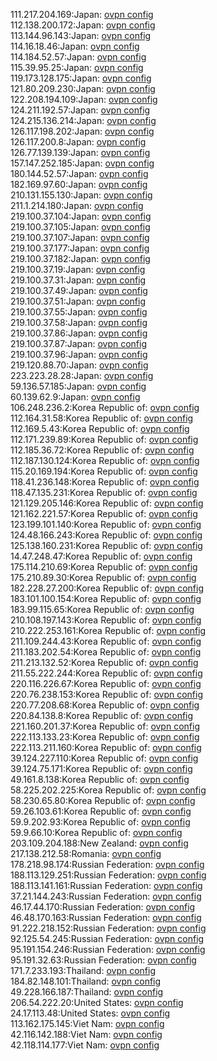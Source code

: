 111.217.204.169:Japan: [ovpn config](vpn/111_217_204_169.ovpn)  
112.138.200.172:Japan: [ovpn config](vpn/112_138_200_172.ovpn)  
113.144.96.143:Japan: [ovpn config](vpn/113_144_96_143.ovpn)  
114.16.18.46:Japan: [ovpn config](vpn/114_16_18_46.ovpn)  
114.184.52.57:Japan: [ovpn config](vpn/114_184_52_57.ovpn)  
115.39.95.25:Japan: [ovpn config](vpn/115_39_95_25.ovpn)  
119.173.128.175:Japan: [ovpn config](vpn/119_173_128_175.ovpn)  
121.80.209.230:Japan: [ovpn config](vpn/121_80_209_230.ovpn)  
122.208.194.109:Japan: [ovpn config](vpn/122_208_194_109.ovpn)  
124.211.192.57:Japan: [ovpn config](vpn/124_211_192_57.ovpn)  
124.215.136.214:Japan: [ovpn config](vpn/124_215_136_214.ovpn)  
126.117.198.202:Japan: [ovpn config](vpn/126_117_198_202.ovpn)  
126.117.200.8:Japan: [ovpn config](vpn/126_117_200_8.ovpn)  
126.77.139.139:Japan: [ovpn config](vpn/126_77_139_139.ovpn)  
157.147.252.185:Japan: [ovpn config](vpn/157_147_252_185.ovpn)  
180.144.52.57:Japan: [ovpn config](vpn/180_144_52_57.ovpn)  
182.169.97.60:Japan: [ovpn config](vpn/182_169_97_60.ovpn)  
210.131.155.130:Japan: [ovpn config](vpn/210_131_155_130.ovpn)  
211.1.214.180:Japan: [ovpn config](vpn/211_1_214_180.ovpn)  
219.100.37.104:Japan: [ovpn config](vpn/219_100_37_104.ovpn)  
219.100.37.105:Japan: [ovpn config](vpn/219_100_37_105.ovpn)  
219.100.37.107:Japan: [ovpn config](vpn/219_100_37_107.ovpn)  
219.100.37.177:Japan: [ovpn config](vpn/219_100_37_177.ovpn)  
219.100.37.182:Japan: [ovpn config](vpn/219_100_37_182.ovpn)  
219.100.37.19:Japan: [ovpn config](vpn/219_100_37_19.ovpn)  
219.100.37.31:Japan: [ovpn config](vpn/219_100_37_31.ovpn)  
219.100.37.49:Japan: [ovpn config](vpn/219_100_37_49.ovpn)  
219.100.37.51:Japan: [ovpn config](vpn/219_100_37_51.ovpn)  
219.100.37.55:Japan: [ovpn config](vpn/219_100_37_55.ovpn)  
219.100.37.58:Japan: [ovpn config](vpn/219_100_37_58.ovpn)  
219.100.37.86:Japan: [ovpn config](vpn/219_100_37_86.ovpn)  
219.100.37.87:Japan: [ovpn config](vpn/219_100_37_87.ovpn)  
219.100.37.96:Japan: [ovpn config](vpn/219_100_37_96.ovpn)  
219.120.88.70:Japan: [ovpn config](vpn/219_120_88_70.ovpn)  
223.223.28.28:Japan: [ovpn config](vpn/223_223_28_28.ovpn)  
59.136.57.185:Japan: [ovpn config](vpn/59_136_57_185.ovpn)  
60.139.62.9:Japan: [ovpn config](vpn/60_139_62_9.ovpn)  
106.248.236.2:Korea Republic of: [ovpn config](vpn/106_248_236_2.ovpn)  
112.164.31.58:Korea Republic of: [ovpn config](vpn/112_164_31_58.ovpn)  
112.169.5.43:Korea Republic of: [ovpn config](vpn/112_169_5_43.ovpn)  
112.171.239.89:Korea Republic of: [ovpn config](vpn/112_171_239_89.ovpn)  
112.185.36.72:Korea Republic of: [ovpn config](vpn/112_185_36_72.ovpn)  
112.187.130.124:Korea Republic of: [ovpn config](vpn/112_187_130_124.ovpn)  
115.20.169.194:Korea Republic of: [ovpn config](vpn/115_20_169_194.ovpn)  
118.41.236.148:Korea Republic of: [ovpn config](vpn/118_41_236_148.ovpn)  
118.47.135.231:Korea Republic of: [ovpn config](vpn/118_47_135_231.ovpn)  
121.129.205.146:Korea Republic of: [ovpn config](vpn/121_129_205_146.ovpn)  
121.162.221.57:Korea Republic of: [ovpn config](vpn/121_162_221_57.ovpn)  
123.199.101.140:Korea Republic of: [ovpn config](vpn/123_199_101_140.ovpn)  
124.48.166.243:Korea Republic of: [ovpn config](vpn/124_48_166_243.ovpn)  
125.138.160.231:Korea Republic of: [ovpn config](vpn/125_138_160_231.ovpn)  
14.47.248.47:Korea Republic of: [ovpn config](vpn/14_47_248_47.ovpn)  
175.114.210.69:Korea Republic of: [ovpn config](vpn/175_114_210_69.ovpn)  
175.210.89.30:Korea Republic of: [ovpn config](vpn/175_210_89_30.ovpn)  
182.228.27.200:Korea Republic of: [ovpn config](vpn/182_228_27_200.ovpn)  
183.101.100.154:Korea Republic of: [ovpn config](vpn/183_101_100_154.ovpn)  
183.99.115.65:Korea Republic of: [ovpn config](vpn/183_99_115_65.ovpn)  
210.108.197.143:Korea Republic of: [ovpn config](vpn/210_108_197_143.ovpn)  
210.222.253.161:Korea Republic of: [ovpn config](vpn/210_222_253_161.ovpn)  
211.109.244.43:Korea Republic of: [ovpn config](vpn/211_109_244_43.ovpn)  
211.183.202.54:Korea Republic of: [ovpn config](vpn/211_183_202_54.ovpn)  
211.213.132.52:Korea Republic of: [ovpn config](vpn/211_213_132_52.ovpn)  
211.55.222.244:Korea Republic of: [ovpn config](vpn/211_55_222_244.ovpn)  
220.116.226.67:Korea Republic of: [ovpn config](vpn/220_116_226_67.ovpn)  
220.76.238.153:Korea Republic of: [ovpn config](vpn/220_76_238_153.ovpn)  
220.77.208.68:Korea Republic of: [ovpn config](vpn/220_77_208_68.ovpn)  
220.84.138.8:Korea Republic of: [ovpn config](vpn/220_84_138_8.ovpn)  
221.160.201.37:Korea Republic of: [ovpn config](vpn/221_160_201_37.ovpn)  
222.113.133.23:Korea Republic of: [ovpn config](vpn/222_113_133_23.ovpn)  
222.113.211.160:Korea Republic of: [ovpn config](vpn/222_113_211_160.ovpn)  
39.124.227.110:Korea Republic of: [ovpn config](vpn/39_124_227_110.ovpn)  
39.124.75.171:Korea Republic of: [ovpn config](vpn/39_124_75_171.ovpn)  
49.161.8.138:Korea Republic of: [ovpn config](vpn/49_161_8_138.ovpn)  
58.225.202.225:Korea Republic of: [ovpn config](vpn/58_225_202_225.ovpn)  
58.230.65.80:Korea Republic of: [ovpn config](vpn/58_230_65_80.ovpn)  
59.26.103.61:Korea Republic of: [ovpn config](vpn/59_26_103_61.ovpn)  
59.9.202.93:Korea Republic of: [ovpn config](vpn/59_9_202_93.ovpn)  
59.9.66.10:Korea Republic of: [ovpn config](vpn/59_9_66_10.ovpn)  
203.109.204.188:New Zealand: [ovpn config](vpn/203_109_204_188.ovpn)  
217.138.212.58:Romania: [ovpn config](vpn/217_138_212_58.ovpn)  
178.218.98.174:Russian Federation: [ovpn config](vpn/178_218_98_174.ovpn)  
188.113.129.251:Russian Federation: [ovpn config](vpn/188_113_129_251.ovpn)  
188.113.141.161:Russian Federation: [ovpn config](vpn/188_113_141_161.ovpn)  
37.21.144.243:Russian Federation: [ovpn config](vpn/37_21_144_243.ovpn)  
46.17.44.170:Russian Federation: [ovpn config](vpn/46_17_44_170.ovpn)  
46.48.170.163:Russian Federation: [ovpn config](vpn/46_48_170_163.ovpn)  
91.222.218.152:Russian Federation: [ovpn config](vpn/91_222_218_152.ovpn)  
92.125.54.245:Russian Federation: [ovpn config](vpn/92_125_54_245.ovpn)  
95.191.154.246:Russian Federation: [ovpn config](vpn/95_191_154_246.ovpn)  
95.191.32.63:Russian Federation: [ovpn config](vpn/95_191_32_63.ovpn)  
171.7.233.193:Thailand: [ovpn config](vpn/171_7_233_193.ovpn)  
184.82.148.101:Thailand: [ovpn config](vpn/184_82_148_101.ovpn)  
49.228.166.187:Thailand: [ovpn config](vpn/49_228_166_187.ovpn)  
206.54.222.20:United States: [ovpn config](vpn/206_54_222_20.ovpn)  
24.17.113.48:United States: [ovpn config](vpn/24_17_113_48.ovpn)  
113.162.175.145:Viet Nam: [ovpn config](vpn/113_162_175_145.ovpn)  
42.116.142.188:Viet Nam: [ovpn config](vpn/42_116_142_188.ovpn)  
42.118.114.177:Viet Nam: [ovpn config](vpn/42_118_114_177.ovpn)  

